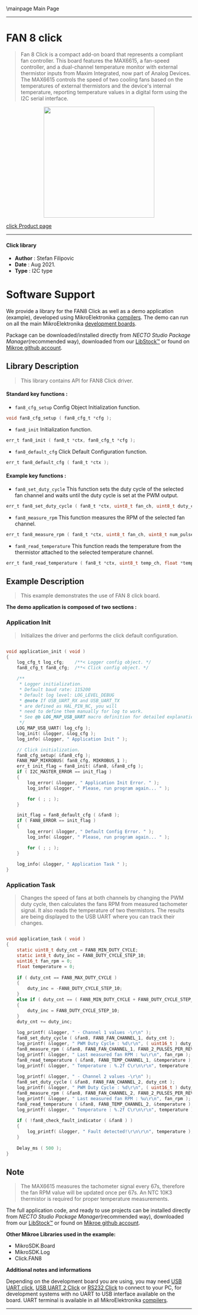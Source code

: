 \mainpage Main Page

---
# FAN 8 click

> Fan 8 Click is a compact add-on board that represents a compliant fan controller. This board features the MAX6615, a fan-speed controller, and a dual-channel temperature monitor with external thermistor inputs from Maxim Integrated, now part of Analog Devices. The MAX6615 controls the speed of two cooling fans based on the temperatures of external thermistors and the device's internal temperature, reporting temperature values in a digital form using the I2C serial interface.

<p align="center">
  <img src="https://download.mikroe.com/images/click_for_ide/fan8_click.png" height=300px>
</p>

[click Product page](https://www.mikroe.com/fan-8-click)

---


#### Click library

- **Author**        : Stefan Filipovic
- **Date**          : Aug 2021.
- **Type**          : I2C type


# Software Support

We provide a library for the FAN8 Click
as well as a demo application (example), developed using MikroElektronika
[compilers](https://www.mikroe.com/necto-studio).
The demo can run on all the main MikroElektronika [development boards](https://www.mikroe.com/development-boards).

Package can be downloaded/installed directly from *NECTO Studio Package Manager*(recommended way), downloaded from our [LibStock&trade;](https://libstock.mikroe.com) or found on [Mikroe github account](https://github.com/MikroElektronika/mikrosdk_click_v2/tree/master/clicks).

## Library Description

> This library contains API for FAN8 Click driver.

#### Standard key functions :

- `fan8_cfg_setup` Config Object Initialization function.
```c
void fan8_cfg_setup ( fan8_cfg_t *cfg );
```

- `fan8_init` Initialization function.
```c
err_t fan8_init ( fan8_t *ctx, fan8_cfg_t *cfg );
```

- `fan8_default_cfg` Click Default Configuration function.
```c
err_t fan8_default_cfg ( fan8_t *ctx );
```

#### Example key functions :

- `fan8_set_duty_cycle` This function sets the duty cycle of the selected fan channel and waits until the duty cycle is set at the PWM output.
```c
err_t fan8_set_duty_cycle ( fan8_t *ctx, uint8_t fan_ch, uint8_t duty_cycle );
```

- `fan8_measure_rpm` This function measures the RPM of the selected fan channel.
```c
err_t fan8_measure_rpm ( fan8_t *ctx, uint8_t fan_ch, uint8_t num_pulses, uint16_t *fan_rpm );
```

- `fan8_read_temperature` This function reads the temperature from the thermistor attached to the selected temperature channel.
```c
err_t fan8_read_temperature ( fan8_t *ctx, uint8_t temp_ch, float *temperature );
```

## Example Description

> This example demonstrates the use of FAN 8 click board.

**The demo application is composed of two sections :**

### Application Init

> Initializes the driver and performs the click default configuration.

```c

void application_init ( void )
{
    log_cfg_t log_cfg;    /**< Logger config object. */
    fan8_cfg_t fan8_cfg;  /**< Click config object. */

    /** 
     * Logger initialization.
     * Default baud rate: 115200
     * Default log level: LOG_LEVEL_DEBUG
     * @note If USB_UART_RX and USB_UART_TX 
     * are defined as HAL_PIN_NC, you will 
     * need to define them manually for log to work. 
     * See @b LOG_MAP_USB_UART macro definition for detailed explanation.
     */
    LOG_MAP_USB_UART( log_cfg );
    log_init( &logger, &log_cfg );
    log_info( &logger, " Application Init " );

    // Click initialization.
    fan8_cfg_setup( &fan8_cfg );
    FAN8_MAP_MIKROBUS( fan8_cfg, MIKROBUS_1 );
    err_t init_flag = fan8_init( &fan8, &fan8_cfg );
    if ( I2C_MASTER_ERROR == init_flag ) 
    {
        log_error( &logger, " Application Init Error. " );
        log_info( &logger, " Please, run program again... " );

        for ( ; ; );
    }

    init_flag = fan8_default_cfg ( &fan8 );
    if ( FAN8_ERROR == init_flag ) 
    {
        log_error( &logger, " Default Config Error. " );
        log_info( &logger, " Please, run program again... " );

        for ( ; ; );
    }
    
    log_info( &logger, " Application Task " );
}

```

### Application Task

> Changes the speed of fans at both channels by changing the PWM duty cycle, then calculates 
> the fans RPM from measured tachometer signal. It also reads the temperature of two thermistors.
> The results are being displayed to the USB UART where you can track their changes.

```c

void application_task ( void )
{
    static uint8_t duty_cnt = FAN8_MIN_DUTY_CYCLE;
    static int8_t duty_inc = FAN8_DUTY_CYCLE_STEP_10;
    uint16_t fan_rpm = 0;
    float temperature = 0;
    
    if ( duty_cnt == FAN8_MAX_DUTY_CYCLE )
    {
        duty_inc = -FAN8_DUTY_CYCLE_STEP_10;
    }
    else if ( duty_cnt == ( FAN8_MIN_DUTY_CYCLE + FAN8_DUTY_CYCLE_STEP_10 ) )
    {
        duty_inc = FAN8_DUTY_CYCLE_STEP_10;
    }
    duty_cnt += duty_inc;
        
    log_printf( &logger, " - Channel 1 values -\r\n" );
    fan8_set_duty_cycle ( &fan8, FAN8_FAN_CHANNEL_1, duty_cnt );
    log_printf( &logger, " PWM Duty Cycle : %d\r\n", ( uint16_t ) duty_cnt );
    fan8_measure_rpm ( &fan8, FAN8_FAN_CHANNEL_1, FAN8_2_PULSES_PER_REVOLUTION, &fan_rpm );
    log_printf( &logger, " Last measured fan RPM : %u\r\n", fan_rpm );
    fan8_read_temperature ( &fan8, FAN8_TEMP_CHANNEL_1, &temperature );
    log_printf( &logger, " Temperature : %.2f C\r\n\r\n", temperature );
    
    log_printf( &logger, " - Channel 2 values -\r\n" );
    fan8_set_duty_cycle ( &fan8, FAN8_FAN_CHANNEL_2, duty_cnt );
    log_printf( &logger, " PWM Duty Cycle : %d\r\n", ( uint16_t ) duty_cnt );
    fan8_measure_rpm ( &fan8, FAN8_FAN_CHANNEL_2, FAN8_2_PULSES_PER_REVOLUTION, &fan_rpm );
    log_printf( &logger, " Last measured fan RPM : %u\r\n", fan_rpm );
    fan8_read_temperature ( &fan8, FAN8_TEMP_CHANNEL_2, &temperature );
    log_printf( &logger, " Temperature : %.2f C\r\n\r\n", temperature );
    
    if ( !fan8_check_fault_indicator ( &fan8 ) )
    {
        log_printf( &logger, " Fault detected!\r\n\r\n", temperature );
    }
    
    Delay_ms ( 500 );
}

```

## Note

> The MAX6615 measures the tachometer signal every 67s, therefore 
> the fan RPM value will be updated once per 67s.
> An NTC 10K3 thermistor is required for proper temperature measurements.

The full application code, and ready to use projects can be installed directly from *NECTO Studio Package Manager*(recommended way), downloaded from our [LibStock&trade;](https://libstock.mikroe.com) or found on [Mikroe github account](https://github.com/MikroElektronika/mikrosdk_click_v2/tree/master/clicks).

**Other Mikroe Libraries used in the example:**

- MikroSDK.Board
- MikroSDK.Log
- Click.FAN8

**Additional notes and informations**

Depending on the development board you are using, you may need
[USB UART click](https://www.mikroe.com/usb-uart-click),
[USB UART 2 Click](https://www.mikroe.com/usb-uart-2-click) or
[RS232 Click](https://www.mikroe.com/rs232-click) to connect to your PC, for
development systems with no UART to USB interface available on the board. UART
terminal is available in all MikroElektronika
[compilers](https://shop.mikroe.com/compilers).

---

